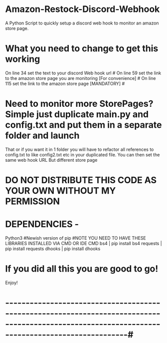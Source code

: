 # Amazon-Restock-Discord-Webhook
A Python Script to quickly setup a discord web hook to monitor an amazon store page.

# What you need to change to get this working
On line 34 set the text to your discord Web hook url # 
On line 59 set the link to the amazon store page you are monitoring [For convenience] # 
On line 115 set the link to the amazon store page [MANDATORY] #
# Need to monitor more StorePages? Simple just duplicate main.py and config.txt and put them in a separate folder and launch
That or if you want it in 1 folder you will have to refactor all references to config.txt to like config2.txt etc in your duplicated file.
You can then set the same web hook URL But different store page
# DO NOT DISTRIBUTE THIS CODE AS YOUR OWN WITHOUT MY PERMISSION

# DEPENDENCIES -
Python3
#Newish version of pip
#NOTE YOU NEED TO HAVE THESE LIBRARIES INSTALLED VIA CMD OR IDE CMD
bs4 | pip install bs4
requests | pip install requests
dhooks | pip install dhooks

# If you did all this you are good to go!
Enjoy!

# ------------------------------------------------------------------------------------------------------------------------------------------------#
